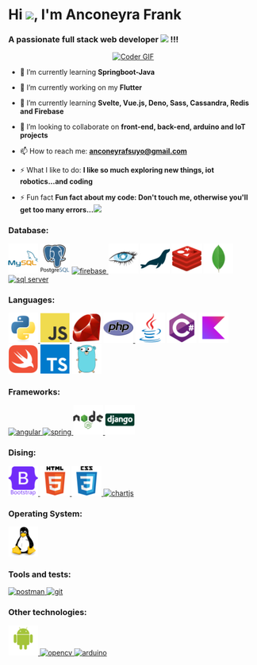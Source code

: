 <h1>Hi <img src="https://github.com/TheDudeThatCode/TheDudeThatCode/blob/master/Assets/Hi.gif" width="38px">, I'm Anconeyra Frank</h1>

<h3>A passionate full stack web developer <img src="https://media.giphy.com/media/WUlplcMpOCEmTGBtBW/giphy.gif" width="30"> !!!</h3>

<p align="center">
<a href="#"><img src="https://media.giphy.com/media/SWoSkN6DxTszqIKEqv/giphy.gif" alt="Coder GIF" width="500" height="400"></a>
</p>

- 🌱 I’m currently learning **Springboot-Java**

- 🔭 I’m currently working on my **Flutter**

- 🌱 I’m currently learning **Svelte, Vue.js, Deno, Sass, Cassandra, Redis and Firebase**

- 👯 I’m looking to collaborate on **front-end, back-end, arduino and IoT projects**

- 📫 How to reach me: **anconeyrafsuyo@gmail.com**

- ⚡ What I like to do: **I like so much exploring new things, iot robotics...and coding**

- ⚡ Fun fact **Fun fact about my code: Don't touch me, otherwise you'll get too many errors...**<img src="https://media.giphy.com/media/m6OomwWCojfS8/giphy.gif" width="34">
<h3 align="left">Database:</h3>
<a href="https://www.mysql.com/" target="_blank" rel="noreferrer">
<img src="https://raw.githubusercontent.com/devicons/devicon/master/icons/mysql/mysql-original-wordmark.svg" alt="mysql" width="60" height="60"/></a> 
<a href="https://www.postgresql.org" target="_blank" rel="noreferrer">
<img src="https://raw.githubusercontent.com/devicons/devicon/master/icons/postgresql/postgresql-original-wordmark.svg" alt="postgresql" width="60" height="60"/></a>
<a href="https://firebase.google.com/" target="_blank" rel="noreferrer"> <img src="https://www.vectorlogo.zone/logos/firebase/firebase-icon.svg" alt="firebase" width="60" height="60"/> </a>
<a href="https://cassandra.apache.org/_/index.html" target="_blank" rel="noreferrer">
<img src="https://raw.githubusercontent.com/devicons/devicon/master/icons/cassandra/cassandra-original.svg" alt="cassandra" width="60" height="60"/></a>
<a href="https://mariadb.org/" target="_blank" rel="noreferrer">
<img src="https://raw.githubusercontent.com/devicons/devicon/master/icons/mariadb/mariadb-original.svg" alt="mariadb" width="60" height="60"/></a>
<a href="https://redis.io/" target="_blank" rel="noreferrer">
<img src="https://raw.githubusercontent.com/devicons/devicon/master/icons/redis/redis-original.svg" alt="redis" width="60" height="60"/></a>
<a href="https://www.mongodb.com/" target="_blank" rel="noreferrer">
<img src="https://raw.githubusercontent.com/devicons/devicon/master/icons/mongodb/mongodb-original.svg" alt="mongodb" width="60" height="60"/></a>
<a href="https://www.microsoft.com/en-us/sql-server" target="_blank" rel="noreferrer">
<img src="https://www.svgrepo.com/show/303229/microsoft-sql-server-logo.svg" alt="sql server" width="60" height="60"/></a>

<h3 align="left">Languages:</h3>
<a href="https://www.python.org" target="_blank" rel="noreferrer"> <img src="https://raw.githubusercontent.com/devicons/devicon/master/icons/python/python-original.svg" alt="python" width="60" height="60"/> </a>
<a href="https://developer.mozilla.org/en-US/docs/Web/JavaScript" target="_blank" rel="noreferrer"> <img src="https://raw.githubusercontent.com/devicons/devicon/master/icons/javascript/javascript-original.svg" alt="javascript" width="60" height="60"/> </a>
<a href="https://www.ruby-lang.org/" target="_blank" rel="noreferrer">
<img src="https://raw.githubusercontent.com/devicons/devicon/master/icons/ruby/ruby-original.svg" alt="ruby" width="60" height="60"/></a>
<a href="https://www.php.net/" target="_blank" rel="noreferrer">
<img src="https://raw.githubusercontent.com/devicons/devicon/master/icons/php/php-original.svg" alt="php" width="60" height="60"/> </a>
<a href="https://www.java.com/" target="_blank" rel="noreferrer">
<img src="https://raw.githubusercontent.com/devicons/devicon/master/icons/java/java-original.svg" alt="java" width="60" height="60"/></a>
<a href="https://docs.microsoft.com/en-us/dotnet/csharp/" target="_blank" rel="noreferrer">
<img src="https://raw.githubusercontent.com/devicons/devicon/master/icons/csharp/csharp-original.svg" alt="csharp" width="60" height="60"/></a>
<a href="https://kotlinlang.org/" target="_blank" rel="noreferrer">
<img src="https://raw.githubusercontent.com/devicons/devicon/master/icons/kotlin/kotlin-original.svg" alt="kotlin" width="60" height="60"/></a>
<a href="https://developer.apple.com/swift/" target="_blank" rel="noreferrer">
<img src="https://raw.githubusercontent.com/devicons/devicon/master/icons/swift/swift-original.svg" alt="swift" width="60" height="60"/></a>
<a href="https://www.typescriptlang.org/" target="_blank" rel="noreferrer">
<img src="https://raw.githubusercontent.com/devicons/devicon/master/icons/typescript/typescript-original.svg" alt="typescript" width="60" height="60"/></a>
<a href="https://golang.org/" target="_blank" rel="noreferrer">
<img src="https://raw.githubusercontent.com/devicons/devicon/master/icons/go/go-original.svg" alt="go" width="60" height="60"/></a>



<h3 align="left">Frameworks:</h3>
<a href="https://angular.io" target="_blank" rel="noreferrer"> <img src="https://angular.io/assets/images/logos/angular/angular.svg" alt="angular" width="60" height="60"/> </a>
<a href="https://spring.io/" target="_blank" rel="noreferrer"> <img src="https://www.vectorlogo.zone/logos/springio/springio-icon.svg" alt="spring" width="60" height="60"/> </a>
<a href="https://www.mysql.com/" target="_blank" rel="noreferrer"> <img src="https://raw.githubusercontent.com/devicons/devicon/master/icons/nodejs/nodejs-original-wordmark.svg" alt="nodejs" width="60" height="60"/> </a>
<a href="https://www.djangoproject.com/" target="_blank" rel="noreferrer">
<img src="https://raw.githubusercontent.com/devicons/devicon/master/icons/django/django-original.svg" alt="django" width="60" height="60"/></a>
  
<h3 align="left">Dising:</h3>
<a href="https://getbootstrap.com" target="_blank" rel="noreferrer"> <img src="https://raw.githubusercontent.com/devicons/devicon/master/icons/bootstrap/bootstrap-plain-wordmark.svg" alt="bootstrap" width="60" height="60"/>
<a href="https://www.w3.org/html/" target="_blank" rel="noreferrer"> <img src="https://raw.githubusercontent.com/devicons/devicon/master/icons/html5/html5-original-wordmark.svg" alt="html5" width="60" height="60"/> </a> 
<a href="https://www.w3schools.com/css/" target="_blank" rel="noreferrer"> <img src="https://raw.githubusercontent.com/devicons/devicon/master/icons/css3/css3-original-wordmark.svg" alt="css3" width="60" height="60"/> </a>
<a href="https://www.chartjs.org" target="_blank" rel="noreferrer"> <img src="https://www.chartjs.org/media/logo-title.svg" alt="chartjs" width="60" height="60"/> </a> 
  
<h3 align="left">Operating System:</h3>
<a href="https://www.linux.org/" target="_blank" rel="noreferrer"> <img src="https://raw.githubusercontent.com/devicons/devicon/master/icons/linux/linux-original.svg" alt="linux" width="60" height="60"/> </a>

<h3 align="left">Tools and tests:</h3>
<a href="https://postman.com" target="_blank" rel="noreferrer"> <img src="https://www.vectorlogo.zone/logos/getpostman/getpostman-icon.svg" alt="postman" width="60" height="60"/> </a>  
<a href="https://git-scm.com/" target="_blank" rel="noreferrer"> <img src="https://www.vectorlogo.zone/logos/git-scm/git-scm-icon.svg" alt="git" width="60" height="60"/> </a>

 
<h3 align="left">Other technologies:</h3>
<p align="left"> <a href="https://developer.android.com" target="_blank" rel="noreferrer"> <img src="https://raw.githubusercontent.com/devicons/devicon/master/icons/android/android-original-wordmark.svg" alt="android" width="60" height="60"/> </a>
<a href="https://opencv.org/" target="_blank" rel="noreferrer"> <img src="https://www.vectorlogo.zone/logos/opencv/opencv-icon.svg" alt="opencv" width="60" height="60"/> </a> 
<a href="https://www.arduino.cc/" target="_blank" rel="noreferrer"> <img src="https://cdn.worldvectorlogo.com/logos/arduino-1.svg" alt="arduino" width="60" height="60"/> </a>        </p>

